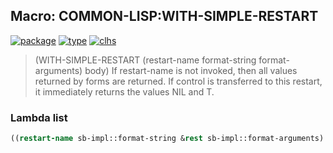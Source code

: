 ## Macro: COMMON-LISP:WITH-SIMPLE-RESTART
[![package](https://img.shields.io/badge/Package-COMMON--LISP-5f9ea0.svg?style=social&colorA=999999)](../) [![type](https://img.shields.io/badge/Type-Macro-5f9ea0.svg?style=social&colorA=999999)](../#macro) [![clhs](https://img.shields.io/badge/CLHS-WITH--SIMPLE--RESTART-5f9ea0.svg?style=social&colorA=999999)](http://www.lispworks.com/documentation/HyperSpec/Body/m_w_smp_.htm) 

> (WITH-SIMPLE-RESTART (restart-name format-string format-arguments)
> body)
> If restart-name is not invoked, then all values returned by forms are
> returned. If control is transferred to this restart, it immediately
> returns the values NIL and T.

### Lambda list
```cl
((restart-name sb-impl::format-string &rest sb-impl::format-arguments) &body sb-impl::forms)
```
